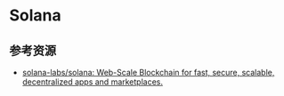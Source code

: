 # Solana

<!--ts-->
<!--te-->

## 参考资源

- [solana-labs/solana: Web-Scale Blockchain for fast, secure, scalable, decentralized apps and marketplaces.](https://github.com/solana-labs/solana)